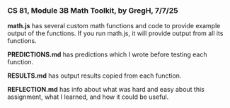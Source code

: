 ### **CS 81, Module 3B Math Toolkit, by GregH, 7/7/25**

**math.js** has several custom math functions and code to provide example output of the functions. If you run math.js, it will provide output from all its functions. 

**PREDICTIONS.md** has predictions which I wrote before testing each function. 

**RESULTS.md** has output results copied from each function. 

**REFLECTION.md** has info about what was hard and easy about this assignment, what I learned, and how it could be useful.